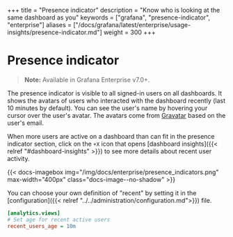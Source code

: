 +++
title = "Presence indicator"
description = "Know who is looking at the same dashboard as you"
keywords = ["grafana", "presence-indicator", "enterprise"]
aliases = ["/docs/grafana/latest/enterprise/usage-insights/presence-indicator.md"]
weight = 300
+++

# Presence indicator

> **Note:** Available in Grafana Enterprise v7.0+.

The presence indicator is visible to all signed-in users on all dashboards. It shows the avatars of users who interacted with the dashboard recently (last 10 minutes by default). You can see the user's name by hovering your cursor over the user's avatar. The avatars come from [Gravatar](https://gravatar.com) based on the user's email.

When more users are active on a dashboard than can fit in the presence indicator section, click on the `+X` icon that opens [dashboard insights]({{< relref "#dashboard-insights" >}}) to see more details about recent user activity.

{{< docs-imagebox img="/img/docs/enterprise/presence_indicators.png" max-width="400px" class="docs-image--no-shadow" >}}

You can choose your own definition of "recent" by setting it in the [configuration]({{< relref "../../administration/configuration.md">}}) file.

```ini
[analytics.views]
# Set age for recent active users
recent_users_age = 10m
```
